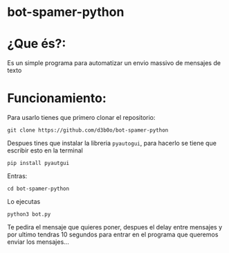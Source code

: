 # bot-spamer-python
# ¿Que és?:
Es un simple programa para automatizar un envio massivo de mensajes de texto 
# Funcionamiento:
Para usarlo tienes que primero clonar el repositorio:
      
```git clone https://github.com/d3b0o/bot-spamer-python```
      
Despues tines que instalar la libreria `pyautogui`, para hacerlo se tiene que escribir esto en la terminal

```pip install pyautgui```

Entras:

```cd bot-spamer-python```
      
Lo ejecutas

```python3 bot.py```
      
Te pedira el mensaje que quieres poner, despues el delay entre mensajes y por ultimo tendras 10 segundos para entrar en el programa que queremos enviar los mensajes...
